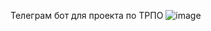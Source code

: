 Телеграм бот для проекта по ТРПО
![image](https://github.com/kuxov/SIGMA.CarPool/assets/55749490/9bdae477-70ca-4d16-9809-892f7e33155b)
